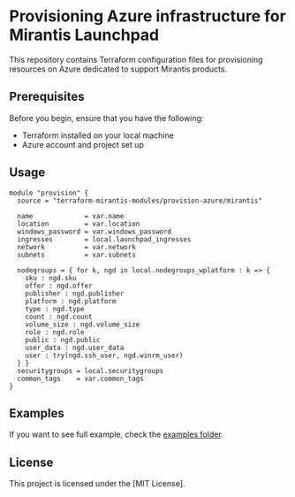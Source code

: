 # Provisioning Azure infrastructure for Mirantis Launchpad

This repository contains Terraform configuration files for provisioning resources on Azure dedicated to support Mirantis products.

## Prerequisites

Before you begin, ensure that you have the following:

- Terraform installed on your local machine
- Azure account and project set up


## Usage
```hcl
module "provision" {
  source = "terraform-mirantis-modules/provision-azure/mirantis"

  name             = var.name
  location         = var.location
  windows_password = var.windows_password
  ingresses        = local.launchpad_ingresses
  network          = var.network
  subnets          = var.subnets

  nodegroups = { for k, ngd in local.nodegroups_wplatform : k => {
    sku : ngd.sku
    offer : ngd.offer
    publisher : ngd.publisher
    platform : ngd.platform
    type : ngd.type
    count : ngd.count
    volume_size : ngd.volume_size
    role : ngd.role
    public : ngd.public
    user_data : ngd.user_data
    user : try(ngd.ssh_user, ngd.winrm_user)
  } }
  securitygroups = local.securitygroups
  common_tags    = var.common_tags
}
```

## Examples
If you want to see full example, check the [examples folder](./examples).

## License

This project is licensed under the [MIT License].
